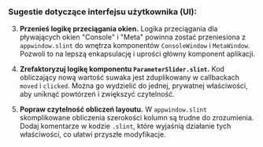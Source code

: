 ### Sugestie dotyczące interfejsu użytkownika (UI):



3.  **Przenieś logikę przeciągania okien.**
    Logika przeciągania dla pływających okien "Console" i "Meta" powinna zostać przeniesiona z `appwindow.slint` do wnętrza komponentów `ConsoleWindow` i `MetaWindow`. Pozwoli to na lepszą enkapsulację i uprości główny komponent aplikacji.

4.  **Zrefaktoryzuj logikę komponentu `ParameterSlider.slint`.**
    Kod obliczający nową wartość suwaka jest zduplikowany w callbackach `moved` i `clicked`. Można go wydzielić do jednej, prywatnej właściwości, aby uniknąć powtórzeń i zwiększyć czytelność.

5.  **Popraw czytelność obliczeń layoutu.**
    W `appwindow.slint` skomplikowane obliczenia szerokości kolumn są trudne do zrozumienia. Dodaj komentarze w kodzie `.slint`, które wyjaśnią działanie tych właściwości, co ułatwi przyszłe modyfikacje.
